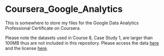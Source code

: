 # Coursera_Google_Analytics

This is somewhere to store my files for the Google Data Analytics Professional Certificate on Coursera.

Please note the datasets used in Course 8, Case Study 1, are larger than 100MB thus are not included in this repository. Please access the data [here](https://divvy-tripdata.s3.amazonaws.com/index.html) and the license [here](https://www.divvybikes.com/data-license-agreement).
